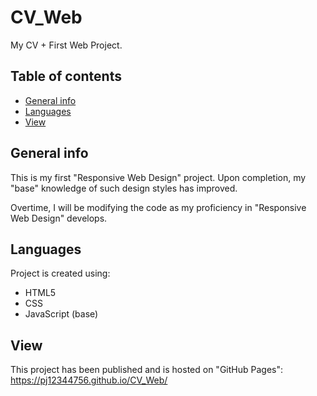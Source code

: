 # CV_Web
My CV + First Web Project. 

## Table of contents
* [General info](#general-info)
* [Languages](#languages)
* [View](#view)

## General info
This is my first "Responsive Web Design" project.
Upon completion, my "base" knowledge of such design styles has improved.

Overtime, I will be modifying the code as my proficiency in "Responsive Web Design" develops.
	
## Languages
Project is created using:
* HTML5
* CSS
* JavaScript (base)
	
## View
This project has been published and is hosted on "GitHub Pages": 
https://pj12344756.github.io/CV_Web/
